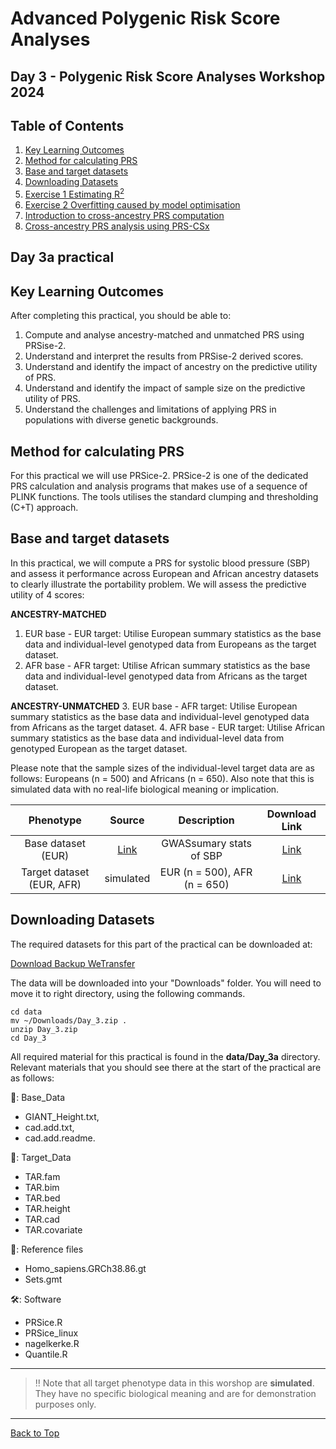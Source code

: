 # Advanced Polygenic Risk Score Analyses

## Day 3 - Polygenic Risk Score Analyses Workshop 2024

## Table of Contents

  1. [Key Learning Outcomes](#Key-learning-outcomes)
  2. [Method for calculating PRS](#Method-for-calculating-PRS)
  3. [Base and target datasets](#Base-and-target-datasets)
  4. [Downloading Datasets](#Downloading-Datasets) 
  5. [Exercise 1 Estimating R<sup>2</sup> ](#exercise-1-estimating-r2)
  6. [Exercise 2 Overfitting caused by model optimisation](#exercise-2-Overfitting-caused-by-model-optimisation)
  7. [Introduction to cross-ancestry PRS computation](#Cross-ancestry-PRS-computation)
  8. [Cross-ancestry PRS analysis using PRS-CSx](#Cross-ancestry-PRS-computation)

     
## Day 3a practical
## Key Learning Outcomes
After completing this practical, you should be able to:
  1. Compute and analyse ancestry-matched and unmatched PRS using PRSise-2.
  2. Understand and interpret the results from PRSise-2 derived scores. 
  3. Understand and identify the impact of ancestry on the predictive utility of PRS.
  4. Understand and identify the impact of sample size on the predictive utility of PRS.
  5. Understand the challenges and limitations of applying PRS in populations with diverse genetic backgrounds.


## Method for calculating PRS
For this practical we will use PRSice-2. PRSice-2 is one of the dedicated PRS calculation and analysis programs that makes use of a sequence of PLINK functions.
The tools utilises the standard clumping and thresholding (C+T) approach.

## Base and target datasets 
In this practical, we will compute a PRS for systolic blood pressure (SBP) and assess it performance across European and African ancestry datasets to clearly illustrate the portability problem. 
We will assess the predictive utility of 4 scores:

**ANCESTRY-MATCHED**
1. EUR base - EUR target: Utilise European summary statistics as the base data and individual-level genotyped data from Europeans as the target dataset. 
2. AFR base - AFR target: Utilise African summary statistics as the base data and individual-level genotyped data from Africans as the target dataset.

**ANCESTRY-UNMATCHED**
3. EUR base - AFR target: Utilise European summary statistics as the base data and individual-level genotyped data from Africans as the target dataset.
4. AFR base - EUR target: Utilise African summary statistics as the base data and individual-level data from genotyped European as the target dataset.

Please note that the sample sizes of the individual-level target data are as follows: Europeans (n = 500) and Africans (n = 650). 
Also note that this is simulated data with no real-life biological meaning or implication. 


|**Phenotype**|**Source**|**Description**|**Download Link**|
|:---:|:---:|:---:|:---:|
|Base dataset (EUR)|[Link](https://replace)|GWASsumary stats of SBP| [Link](https://change)|
|Target dataset (EUR, AFR)|simulated |EUR (n = 500), AFR (n = 650)| [Link](http://change)|


## Downloading Datasets

The required datasets for this part of the practical can be downloaded at:       

[Download Backup WeTransfer](https://we.tl/t-YO8YbDjDK7)        

The data will be downloaded into your "Downloads" folder. You will need to move it to right directory, using the following commands.



```
cd data
mv ~/Downloads/Day_3.zip .
unzip Day_3.zip
cd Day_3
```

All required material for this practical is found in the **data/Day_3a** directory. Relevant materials that you should see there at the start of the practical are as follows:

 📂: Base_Data
  - GIANT_Height.txt,
  - cad.add.txt,
  - cad.add.readme.

 📂: Target_Data
  - TAR.fam
  - TAR.bim
  - TAR.bed
  - TAR.height
  - TAR.cad 
  - TAR.covariate
    
  📁: Reference files
   - Homo_sapiens.GRCh38.86.gt
   - Sets.gmt
     
 🛠️: Software
  - PRSice.R 
  - PRSice_linux
  - nagelkerke.R
  - Quantile.R
    
---
> 
> ‼️ Note that all target phenotype data in this worshop are **simulated**. They have no specific biological meaning and are for demonstration purposes only. 
> 
---
<a href="#top">[Back to Top](#table-of-contents)</a>

